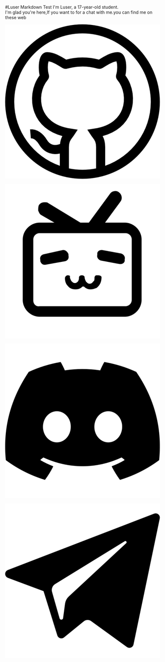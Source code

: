 #Luser Markdown Test
I'm Luser, a 17-year-old student.  
I'm glad you're here,If you want to for a chat with me.you can find me on these web  

[![github](https://raw.githubusercontent.com/Lumorian/Lumorian.github.io/main/picture/github.png "title")](https://github.com/Lumorian)

[![bilibili](https://raw.githubusercontent.com/Lumorian/Lumorian.github.io/main/picture/bilibili.png "title")](https://space.bilibili.com/362836326?spm_id_from=333.1007.0.0)

[![discord](https://raw.githubusercontent.com/Lumorian/Lumorian.github.io/main/picture/discord.png "title")](https://discord.gg/ArBx5ydcXw)

[![telegram](https://raw.githubusercontent.com/Lumorian/Lumorian.github.io/main/picture/telegram.png "title")](https://t.me/lumorian)
